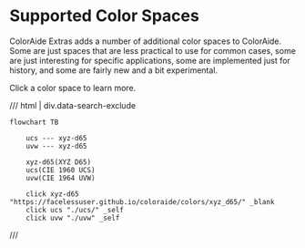 # Supported Color Spaces

ColorAide Extras adds a number of additional color spaces to ColorAide. Some are just spaces that are less practical
to use for common cases, some are just interesting for specific applications, some are implemented just for history,
and some are fairly new and a bit experimental.

Click a color space to learn more.

/// html | div.data-search-exclude
```diagram
flowchart TB

    ucs --- xyz-d65
    uvw --- xyz-d65

    xyz-d65(XYZ D65)
    ucs(CIE 1960 UCS)
    uvw(CIE 1964 UVW)

    click xyz-d65 "https://facelessuser.github.io/coloraide/colors/xyz_d65/" _blank
    click ucs "./ucs/" _self
    click uvw "./uvw" _self
```
///
